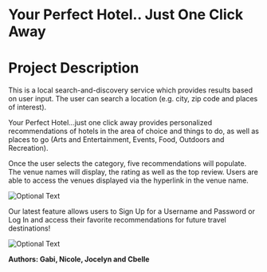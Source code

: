 # Your Perfect Hotel.. Just One Click Away
<h1>Project Description</h1>

<p>This is a local search-and-discovery service which provides results based on user input. The user can search a location (e.g. city, zip code and places of interest). </p>

<p>Your Perfect Hotel...just one click away provides personalized recommendations of hotels in the area of choice and things to do, as well as places to go (Arts and Entertainment, Events, Food, Outdoors and Recreation).</p>

<p>Once the user selects the category, five recommendations will populate.  The venue names will display, the rating as well as the top review. Users are able to access the venues displayed via the hyperlink in the venue name. </p>
  
  ![Optional Text](../master/public/assets/img/HomePage.png)

<p>Our latest feature allows users to Sign Up for a Username and Password or Log In and access their favorite recommendations for future travel destinations!</p>

  ![Optional Text](../master/public/assets/img/Favorites.png)

<strong>Authors: Gabi, Nicole, Jocelyn and Cbelle </strong>
